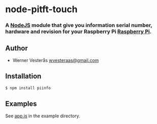 node-pitft-touch
================

### A [NodeJS](http://nodejs.org) module that give you information serial number, hardware and revision for your Raspberry Pi [Raspberry Pi](http://www.raspberrypi.org).

## Author
  - Werner Vesterås <wvesteraas@gmail.com>

## Installation

```bash
$ npm install piinfo
```

## Examples

See [app.js](https://github.com/vesteraas/node-piinfo/blob/master/example/app.js) in the example directory.